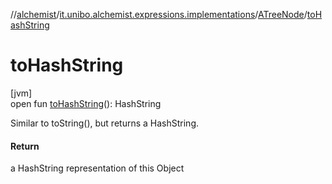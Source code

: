 //[alchemist](../../../index.md)/[it.unibo.alchemist.expressions.implementations](../index.md)/[ATreeNode](index.md)/[toHashString](to-hash-string.md)

# toHashString

[jvm]\
open fun [toHashString](to-hash-string.md)(): HashString

Similar to toString(), but returns a HashString.

#### Return

a HashString representation of this Object
